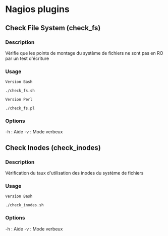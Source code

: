 # Nagios plugins

## Check File System (check_fs)

### Description
Vérifie que les points de montage du système de fichiers ne sont pas en RO par un test d'écriture

### Usage
 ```
Version Bash

./check_fs.sh
```
```
Version Perl

./check_fs.pl
```

### Options
-h : Aide
-v : Mode verbeux

## Check Inodes (check_inodes)

### Description
Vérification du taux d'utilisation des inodes du système de fichiers

### Usage
```
Version Bash

./check_inodes.sh
```

### Options
-h : Aide
-v : Mode verbeux
